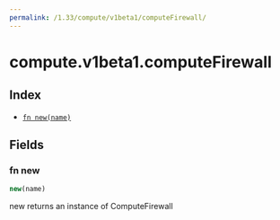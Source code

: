 ```yaml
---
permalink: /1.33/compute/v1beta1/computeFirewall/
---
```


# compute.v1beta1.computeFirewall



## Index

* [`fn new(name)`](#fn-new)

## Fields

### fn new

```ts
new(name)
```

new returns an instance of ComputeFirewall